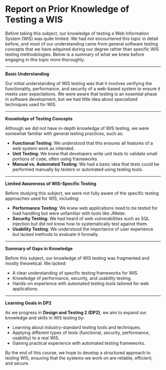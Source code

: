 # **Report on Prior Knowledge of Testing a WIS**

Before taking this subject, our knowledge of testing a Web Information System (WIS) was quite limited. We had not encountered this topic in detail before, and most of our understanding came from general software testing concepts that we have adquired during our degree rather than specific WIS testing methodologies. Below is a summary of what we knew before engaging in this topic more thoroughly.

---

**Basic Understanding**

Our initial understanding of WIS testing was that it involves verifying the functionality, performance, and security of a web-based system to ensure it meets user expectations. We were aware that testing is an essential phase in software development, but we had little idea about specialized techniques used for WIS.

---

**Knowledge of Testing Concepts**

Although we did not have in-depth knowledge of WIS testing, we were somewhat familiar with general testing practices, such as:
- **Functional Testing**: We understood that this ensures all features of a web system work as intended.
- **Unit Testing**: We knew that developers write unit tests to validate small portions of code, often using frameworks.
- **Manual vs. Automated Testing**: We had a basic idea that tests could be performed manually by testers or automated using testing tools.

---

**Limited Awareness of WIS-Specific Testing**

Before studying this subject, we were not fully aware of the specific testing approaches used for WIS, including:
- **Performance Testing**: We knew web applications need to be tested for load handling but were unfamiliar with tools like JMeter.
- **Security Testing**: We had heard of web vulnerabilities such as SQL injection but did not know how to systematically test against them.
- **Usability Testing**: We understood the importance of user experience but lacked methods to evaluate it formally.

---

**Summary of Gaps in Knowledge**

Before this subject, our knowledge of WIS testing was fragmented and mostly theoretical. We lacked:
- A clear understanding of specific testing frameworks for WIS.
- Knowledge of performance, security, and usability testing.
- Hands-on experience with automated testing tools tailored for web applications.

---

**Learning Goals in DP2**

As we progress in **Design and Testing 2 (DP2)**, we aim to expand our knowledge and skills in WIS testing by:
- Learning about industry-standard testing tools and techniques.
- Applying different types of tests (functional, security, performance, usability) to a real WIS.
- Gaining practical experience with automated testing frameworks.

By the end of this course, we hope to develop a structured approach to testing WIS, ensuring that the systems we work on are reliable, efficient, and secure.


